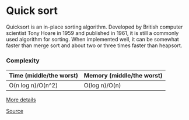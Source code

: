 # Quick sort

Quicksort is an in-place sorting algorithm. Developed by British computer scientist Tony Hoare in 1959 and published in 1961, it is still a commonly used algorithm for sorting. When implemented well, it can be somewhat faster than merge sort and about two or three times faster than heapsort.

### Complexity

| Time (middle/the worst) | Memory (middle/the worst) |
| ----------------------- | ------------------------- |
| O(n log n)/O(n^2)       | O(log n)/O(n)             |

[More details](https://en.wikipedia.org/wiki/Quicksort)

[Source](quick-sort.ts#L4)
